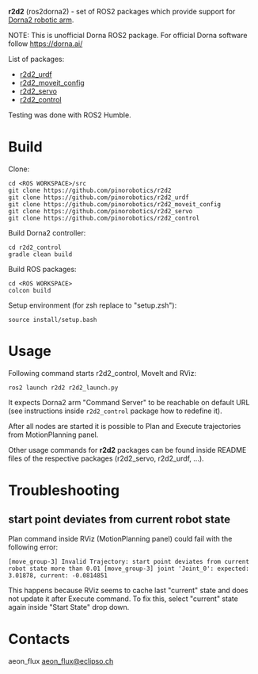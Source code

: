 **r2d2** (ros2dorna2) - set of ROS2 packages which provide support for [Dorna2 robotic arm](https://dorna.ai/).

NOTE: This is unofficial Dorna ROS2 package. For official Dorna software follow https://dorna.ai/

List of packages:

- [r2d2_urdf](https://github.com/pinorobotics/r2d2_urdf)
- [r2d2_moveit_config](https://github.com/pinorobotics/r2d2_moveit_config)
- [r2d2_servo](https://github.com/pinorobotics/r2d2_servo)
- [r2d2_control](https://github.com/pinorobotics/r2d2_control)

Testing was done with ROS2 Humble.

# Build

Clone:
```
cd <ROS WORKSPACE>/src
git clone https://github.com/pinorobotics/r2d2
git clone https://github.com/pinorobotics/r2d2_urdf
git clone https://github.com/pinorobotics/r2d2_moveit_config
git clone https://github.com/pinorobotics/r2d2_servo
git clone https://github.com/pinorobotics/r2d2_control
```

Build Dorna2 controller:
```
cd r2d2_control
gradle clean build
```

Build ROS packages:
```
cd <ROS WORKSPACE>
colcon build
```

Setup environment (for zsh replace to "setup.zsh"):
```
source install/setup.bash
```

# Usage

Following command starts r2d2_control, MoveIt and RViz:
```
ros2 launch r2d2 r2d2_launch.py
```
It expects Dorna2 arm "Command Server" to be reachable on default URL (see instructions inside `r2d2_control` package how to redefine it).

After all nodes are started it is possible to Plan and Execute trajectories from MotionPlanning panel.

Other usage commands for **r2d2** packages can be found inside README files of the respective packages (r2d2_servo, r2d2_urdf, ...).

# Troubleshooting

## start point deviates from current robot state

Plan command inside RViz (MotionPlanning panel) could fail with the following error:
```
[move_group-3] Invalid Trajectory: start point deviates from current robot state more than 0.01 [move_group-3] joint 'Joint_0': expected: 3.01878, current: -0.0814851  
```

This happens because RViz seems to cache last "current" state and does not update it after Execute command.
To fix this, select "current" state again inside "Start State" drop down.

# Contacts

aeon_flux <aeon_flux@eclipso.ch>
